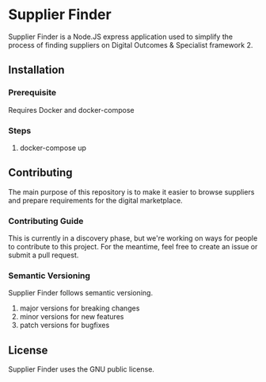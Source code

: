 # Supplier Finder

Supplier Finder is a Node.JS express application used to simplify the process of finding suppliers on Digital Outcomes & Specialist framework 2.

## Installation

### Prerequisite

Requires Docker and docker-compose

### Steps

1. docker-compose up

## Contributing

The main purpose of this repository is to make it easier to browse suppliers and prepare requirements for the digital marketplace.

### Contributing Guide

This is currently in a discovery phase, but we're working on ways for people to contribute to this project. For the meantime, feel free to create an issue or submit a pull request.

### Semantic Versioning

Supplier Finder follows semantic versioning.

1. major versions for breaking changes
2. minor versions for new features
3. patch versions for bugfixes

## License

Supplier Finder uses the GNU public license.


